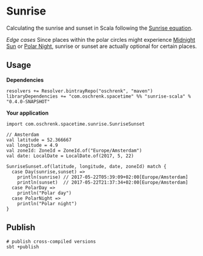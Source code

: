 # Sunrise

Calculating the sunrise and sunset in Scala following the [Sunrise equation](https://en.wikipedia.org/wiki/Sunrise_equation).

*Edge cases*
Since places within the polar circles might experience [Midnight Sun](https://en.wikipedia.org/wiki/Midnight_sun) or
 [Polar Night](https://en.wikipedia.org/wiki/Polar_night), sunrise or sunset are actually optional for certain places.

## Usage

**Dependencies**

```
resolvers += Resolver.bintrayRepo("oschrenk", "maven")
libraryDependencies += "com.oschrenk.spacetime" %% "sunrise-scala" % "0.4.0-SNAPSHOT"
```

**Your application**

```
import com.oschrenk.spacetime.sunrise.SunriseSunset

// Amsterdam
val latitude = 52.366667
val longitude = 4.9
val zoneId: ZoneId = ZoneId.of("Europe/Amsterdam")
val date: LocalDate = LocalDate.of(2017, 5, 22)

SunriseSunset.of(latitude, longitude, date, zoneId) match {
  case Day(sunrise,sunset) =>
    println(sunrise) // 2017-05-22T05:39:09+02:00[Europe/Amsterdam]
    println(sunset)  // 2017-05-22T21:37:34+02:00[Europe/Amsterdam]
  case PolarDay =>
    println("Polar day")
  case PolarNight =>
    println("Polar night")
}
```

## Publish

```
# publish cross-compiled versions
sbt +publish
```
